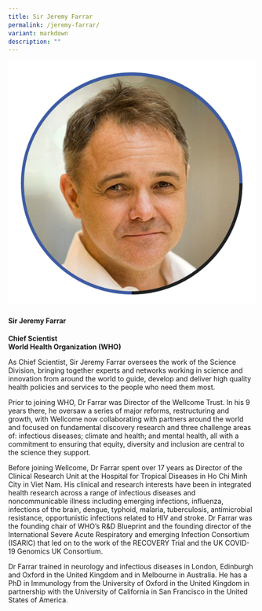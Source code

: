 ```yaml
---
title: Sir Jeremy Farrar
permalink: /jeremy-farrar/
variant: markdown
description: ""
---
```

<div class="row">
<div class="col is-3">
<img src="/images/Speakers_JeremyFarrar.png">
</div>
<div class="col is-9 speaker-details">
	<h4><b>Sir Jeremy Farrar</b></h4>
<b>Chief Scientist<br>World Health Organization (WHO)</b>
	
<p>As Chief Scientist, Sir Jeremy Farrar oversees the work of the Science Division, bringing together experts and networks working in science and innovation from around the world to guide, develop and deliver high quality health policies and services to the people who need them most.</p>
<p>Prior to joining WHO, Dr Farrar was Director of the Wellcome Trust. In his 9 years there, he oversaw a series of major reforms, restructuring and growth, with Wellcome now collaborating with partners around the world and focused on fundamental discovery research and three challenge areas of: infectious diseases; climate and health; and mental health, all with a commitment to ensuring that equity, diversity and inclusion are central to the science they support.</p>
<p>Before joining Wellcome, Dr Farrar spent over 17 years as Director of the Clinical Research Unit at the Hospital for Tropical Diseases in Ho Chi Minh City in Viet Nam. His clinical and research interests have been in integrated health research across a range of infectious diseases and noncommunicable illness including emerging infections, influenza, infections of the brain, dengue, typhoid, malaria, tuberculosis, antimicrobial resistance, opportunistic infections related to HIV and stroke. Dr Farrar was the founding chair of WHO’s R&amp;D Blueprint and the founding director of the International Severe Acute Respiratory and emerging Infection Consortium (ISARIC) that led on to the work of the RECOVERY Trial and the UK COVID-19 Genomics UK Consortium.</p>
<p>Dr Farrar trained in neurology and infectious diseases in London, Edinburgh and Oxford in the United Kingdom and in Melbourne in Australia. He has a PhD in Immunology from the University of Oxford in the United Kingdom in partnership with the University of California in San Francisco in the United States of America.
</p>
</div>
</div>